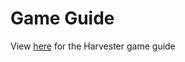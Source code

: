 # Game Guide

View [here](https://drive.google.com/drive/folders/17UV7e77sTpolFfQI9QHZrezJBVTg0c4z?usp=sharing) for the Harvester game guide
